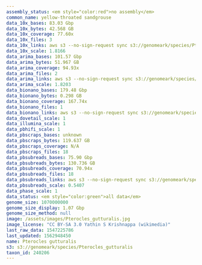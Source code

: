 ```yaml
---
assembly_status: <em style="color:red">no assembly</em>
common_name: yellow-throated sandgrouse
data_10x_bases: 83.03 Gbp
data_10x_bytes: 42.568 GB
data_10x_coverage: 77.60x
data_10x_files: 3
data_10x_links: aws s3 --no-sign-request sync s3://genomeark/species/Pterocles_gutturalis/bPteGut1/genomic_data/10x/ .<br>
data_10x_scale: 1.8166
data_arima_bases: 101.57 Gbp
data_arima_bytes: 51.967 GB
data_arima_coverage: 94.93x
data_arima_files: 2
data_arima_links: aws s3 --no-sign-request sync s3://genomeark/species/Pterocles_gutturalis/bPteGut1/genomic_data/arima/ .<br>
data_arima_scale: 1.8203
data_bionano_bases: 179.48 Gbp
data_bionano_bytes: 0.298 GB
data_bionano_coverage: 167.74x
data_bionano_files: 1
data_bionano_links: aws s3 --no-sign-request sync s3://genomeark/species/Pterocles_gutturalis/bPteGut1/genomic_data/bionano/ .<br>
data_dovetail_scale: 1
data_illumina_scale: 1
data_pbhifi_scale: 1
data_pbscraps_bases: unknown
data_pbscraps_bytes: 119.637 GB
data_pbscraps_coverage: N/A
data_pbscraps_files: 18
data_pbsubreads_bases: 75.90 Gbp
data_pbsubreads_bytes: 130.736 GB
data_pbsubreads_coverage: 70.94x
data_pbsubreads_files: 18
data_pbsubreads_links: aws s3 --no-sign-request sync s3://genomeark/species/Pterocles_gutturalis/bPteGut1/genomic_data/pacbio/ . --exclude "*scraps.bam* --exclude "*ccs.bam*"<br>
data_pbsubreads_scale: 0.5407
data_phase_scale: 1
data_status: <em style="color:green">all data</em>
genome_size: 1070000000
genome_size_display: 1.07 Gbp
genome_size_method: null
image: /assets/images/Pterocles_gutturalis.jpg
image_license: "CC BY-SA 3.0 Yathin S Krishnappa (wikimedia)"
last_raw_data: 1547225786
last_updated: 1562948450
name: Pterocles gutturalis
s3: s3://genomeark/species/Pterocles_gutturalis
taxon_id: 240206
---
```

